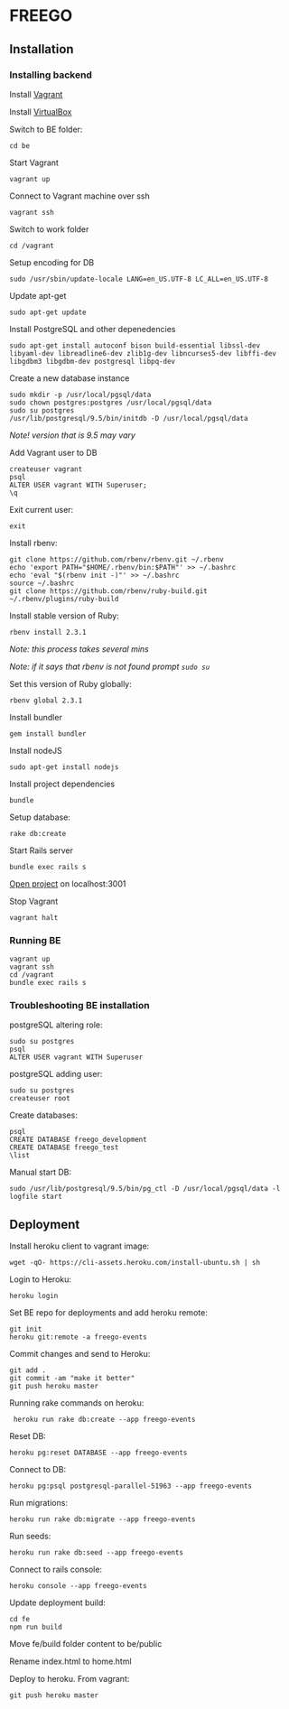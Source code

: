 # FREEGO

## Installation


### Installing backend

Install [Vagrant](https://www.vagrantup.com/downloads.html)

Install [VirtualBox](https://www.virtualbox.org/wiki/Downloads)

Switch to BE folder:
```
cd be
```

Start Vagrant
```
vagrant up
```

Connect to Vagrant machine over ssh
```
vagrant ssh
```

Switch to work folder
```
cd /vagrant
```

Setup encoding for DB
```
sudo /usr/sbin/update-locale LANG=en_US.UTF-8 LC_ALL=en_US.UTF-8
```

Update apt-get
```
sudo apt-get update
```

Install PostgreSQL and other depenedencies
```
sudo apt-get install autoconf bison build-essential libssl-dev libyaml-dev libreadline6-dev zlib1g-dev libncurses5-dev libffi-dev libgdbm3 libgdbm-dev postgresql libpq-dev
```

Create a new database instance
```
sudo mkdir -p /usr/local/pgsql/data
sudo chown postgres:postgres /usr/local/pgsql/data
sudo su postgres
/usr/lib/postgresql/9.5/bin/initdb -D /usr/local/pgsql/data
```
_Note! version that is 9.5 may vary_

Add Vagrant user to DB
```
createuser vagrant
psql
ALTER USER vagrant WITH Superuser;
\q
```

Exit current user:
```
exit
```

Install rbenv:
```
git clone https://github.com/rbenv/rbenv.git ~/.rbenv
echo 'export PATH="$HOME/.rbenv/bin:$PATH"' >> ~/.bashrc
echo 'eval "$(rbenv init -)"' >> ~/.bashrc
source ~/.bashrc
git clone https://github.com/rbenv/ruby-build.git ~/.rbenv/plugins/ruby-build
```

Install stable version of Ruby:
```
rbenv install 2.3.1
```
_Note: this process takes several mins_

_Note: if it says that rbenv is not found prompt `sudo su`_

Set this version of Ruby globally:
```
rbenv global 2.3.1
```

Install bundler
```
gem install bundler
```

Install nodeJS
```
sudo apt-get install nodejs
```

Install project dependencies
```
bundle
```

Setup database:
```
rake db:create
```

Start Rails server
```
bundle exec rails s
```

[Open project](localhost:3001) on localhost:3001

Stop Vagrant
```
vagrant halt
```

### Running BE
```
vagrant up
vagrant ssh
cd /vagrant
bundle exec rails s
```

### Troubleshooting BE installation
postgreSQL altering role:
```
sudo su postgres
psql
ALTER USER vagrant WITH Superuser
```

postgreSQL adding user:
```
sudo su postgres
createuser root
```

Create databases:
```
psql
CREATE DATABASE freego_development
CREATE DATABASE freego_test
\list
```

Manual start DB:
```
sudo /usr/lib/postgresql/9.5/bin/pg_ctl -D /usr/local/pgsql/data -l logfile start
```


## Deployment
Install heroku client to vagrant image:
```
wget -qO- https://cli-assets.heroku.com/install-ubuntu.sh | sh
```

Login to Heroku:
```
heroku login
```
Set BE repo for deployments and add heroku remote:
```
git init
heroku git:remote -a freego-events
```

Commit changes and send to Heroku:
```
git add .
git commit -am "make it better"
git push heroku master
```

Running rake commands on heroku: 
```
 heroku run rake db:create --app freego-events
```

Reset DB:
```
heroku pg:reset DATABASE --app freego-events
```

Connect to DB:
```
heroku pg:psql postgresql-parallel-51963 --app freego-events
```

Run migrations:
```
heroku run rake db:migrate --app freego-events
```

Run seeds:
```
heroku run rake db:seed --app freego-events
```

Connect to rails console:
```
heroku console --app freego-events
```

Update deployment build:
```
cd fe
npm run build
```

Move fe/build folder content to be/public

Rename index.html to home.html

Deploy to heroku. From vagrant:
```
git push heroku master
```

